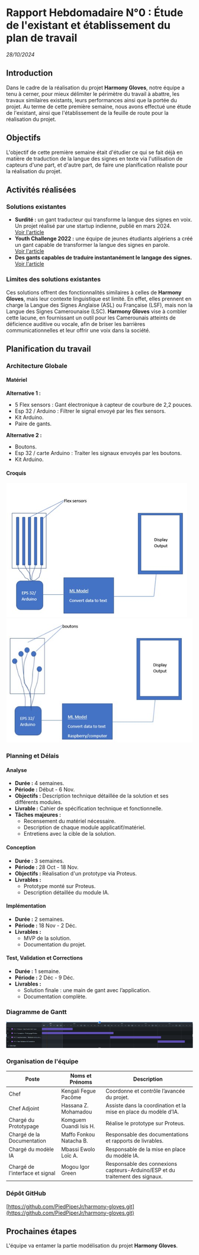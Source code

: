 # Rapport Hebdomadaire N°0 : Étude de l'existant et établissement du plan de travail  
*28/10/2024*

## Introduction

Dans le cadre de la réalisation du projet **Harmony Gloves**, notre équipe a tenu à cerner, pour mieux délimiter le périmètre du travail à abattre, les travaux similaires existants, leurs performances ainsi que la portée du projet. Au terme de cette première semaine, nous avons effectué une étude de l'existant, ainsi que l'établissement de la feuille de route pour la réalisation du projet.

## Objectifs

L'objectif de cette première semaine était d'étudier ce qui se fait déjà en matière de traduction de la langue des signes en texte via l'utilisation de capteurs d'une part, et d'autre part, de faire une planification réaliste pour la réalisation du projet.

## Activités réalisées

### Solutions existantes

- **Surdité :** un gant traducteur qui transforme la langue des signes en voix. Un projet réalisé par une startup indienne, publié en mars 2024.  
  [Voir l'article](https://www.lemonde.fr/sciences/article/2024/03/21/un-gant-traducteur-qui-transforme-la-langue-des-signes-en-voix_6223197_1650684.html#:~:text=C'est%20l'objectif%20d,un%20bracelet%20int%C3%A9gr%C3%A9%20au%20gant.)
- **Youth Challenge 2022 :** une équipe de jeunes étudiants algériens a créé un gant capable de transformer la langue des signes en parole.  
  [Voir l'article](https://algeria.un.org/fr/241390-jeunes-innovateurs-cr%C3%A9ent-des-gants-intelligents-pour-donner-voix-%C3%A0-la-langue-des-signes-en)
- **Des gants capables de traduire instantanément le langage des signes.**  
  [Voir l'article](https://ville.montreal.qc.ca/idmtl/des-gants-capables-de-traduire-instantanement-le-langage-des-signes/)

### Limites des solutions existantes

Ces solutions offrent des fonctionnalités similaires à celles de **Harmony Gloves**, mais leur contexte linguistique est limité. En effet, elles prennent en charge la Langue des Signes Anglaise (ASL) ou Française (LSF), mais non la Langue des Signes Camerounaise (LSC). **Harmony Gloves** vise à combler cette lacune, en fournissant un outil pour les Camerounais atteints de déficience auditive ou vocale, afin de briser les barrières communicationnelles et leur offrir une voix dans la société.

## Planification du travail

### Architecture Globale

#### Matériel

**Alternative 1 :**
- 5 Flex sensors : Gant électronique à capteur de courbure de 2,2 pouces.
- Esp 32 / Arduino : Filtrer le signal envoyé par les flex sensors.
- Kit Arduino.
- Paire de gants.

**Alternative 2 :**
- Boutons.
- Esp 32 / carte Arduino : Traiter les signaux envoyés par les boutons.
- Kit Arduino.

#### Croquis

![Alternatives 1 et 2](/images/alt1.jpg)  
![Alternatives 1 et 2](/images/alt2.jpg)

### Planning et Délais

#### Analyse

- **Durée :** 4 semaines.  
- **Période :** Début - 6 Nov.  
- **Objectifs :** Description technique détaillée de la solution et ses différents modules.  
- **Livrable :** Cahier de spécification technique et fonctionnelle.  
- **Tâches majeures :**
  - Recensement du matériel nécessaire.
  - Description de chaque module applicatif/matériel.
  - Entretiens avec la cible de la solution.

#### Conception

- **Durée :** 3 semaines.  
- **Période :** 28 Oct - 18 Nov.  
- **Objectifs :** Réalisation d'un prototype via Proteus.  
- **Livrables :**
  - Prototype monté sur Proteus.
  - Description détaillée du module IA.

#### Implémentation

- **Durée :** 2 semaines.  
- **Période :** 18 Nov - 2 Déc.  
- **Livrables :**
  - MVP de la solution.
  - Documentation du projet.

#### Test, Validation et Corrections

- **Durée :** 1 semaine.  
- **Période :** 2 Déc - 9 Déc.  
- **Livrables :**
  - Solution finale : une main de gant avec l’application.
  - Documentation complète.

### Diagramme de Gantt

![Diagramme de Gantt](/images/gantt.jpg)

### Organisation de l'équipe

| **Poste**                       | **Noms et Prénoms**           | **Description**                                                                 |
|----------------------------------|-------------------------------|---------------------------------------------------------------------------------|
| Chef                             | Kengali Fegue Pacôme          | Coordonne et contrôle l’avancée du projet.                                      |
| Chef Adjoint                     | Hassana Z. Mohamadou          | Assiste dans la coordination et la mise en place du modèle d’IA.                |
| Chargé du Prototypage            | Komguem Ouandi Isis H.        | Réalise le prototype sur Proteus.                                              |
| Chargé de la Documentation       | Maffo Fonkou Natacha B.       | Responsable des documentations et rapports de livrables.                        |
| Chargé du modèle IA              | Mbassi Ewolo Loïc A.          | Responsable de la mise en place du modèle IA.                                   |
| Chargé de l'interface et signal  | Mogou Igor Green              | Responsable des connexions capteurs-Arduino/ESP et du traitement des signaux.   |

### Dépôt GitHub

[https://github.com/PiedPiperJr/harmony-gloves.git](https://github.com/PiedPiperJr/harmony-gloves.git)

## Prochaines étapes

L'équipe va entamer la partie modélisation du projet **Harmony Gloves**.
